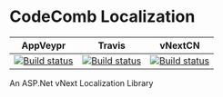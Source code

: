 # CodeComb Localization

|AppVeypr|Travis|vNextCN|
---|--|---
[![Build status](https://ci.appveyor.com/api/projects/status/3930n0hmmms44h7r/branch/dev?svg=true)](https://ci.appveyor.com/project/Kagamine/localization/branch/dev)|[![Build status](https://travis-ci.org/CodeComb/Localization.svg)](https://travis-ci.org/CodeComb/Localization)|[![Build status](http://www.vnextcn.org/CI/c05aa2a9-603f-40c6-8b10-2343446c5596/Badge.svg)](http://www.vnextcn.org/CI/Project/9ceed91c-e71a-4520-aa1a-2955e3191cbd)

An ASP.Net vNext Localization Library
